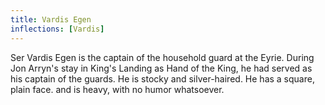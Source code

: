 ```yaml
---
title: Vardis Egen
inflections: [Vardis]
---
```


Ser Vardis Egen is the captain of the household guard at the Eyrie. During Jon Arryn's stay in King's Landing as Hand of the King, he had served as his captain of the guards. He is stocky and silver-haired. He has a square, plain face. and is heavy, with no humor whatsoever. 


